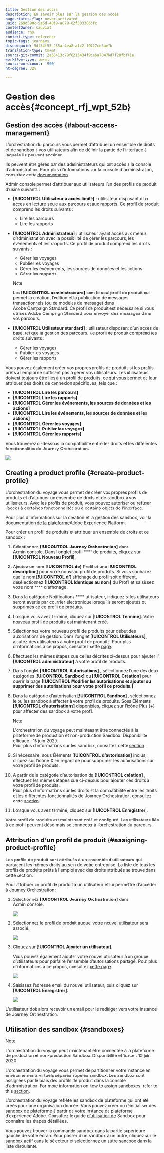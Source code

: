 ```yaml
---
title: Gestion des accès
description: En savoir plus sur la gestion des accès
page-status-flag: never-activated
uuid: 269d590c-5a6d-40b9-a879-02f5033863fc
contentOwner: sauviat
audience: rns
content-type: reference
topic-tags: journeys
discoiquuid: 5df34f55-135a-4ea8-afc2-f9427ce5ae7b
translation-type: tm+mt
source-git-commit: 2a53413c79f0213434f9ca6a7847bd7f20fbf41e
workflow-type: tm+mt
source-wordcount: '900'
ht-degree: 32%

---
```



# Gestion des accès{#concept_rfj_wpt_52b}

## Gestion des accès {#about-access-management}

L’orchestration du parcours vous permet d’attribuer un ensemble de droits et de sandbox à vos utilisateurs afin de définir la partie de l’interface à laquelle ils peuvent accéder.

Ils peuvent être gérés par des administrateurs qui ont accès à la console d’administration. Pour plus d&#39;informations sur la console d&#39;administration, consultez cette [documentation](https://helpx.adobe.com/fr/enterprise/managing/user-guide.html).

Admin console permet d’attribuer aux utilisateurs l’un des profils de produit d’usine suivants :

* **[!UICONTROL Utilisateur à accès limité]** : utilisateur disposant d’un accès en lecture seule aux parcours et aux rapports. Ce profil de produit comprend les droits suivants :
   * Lire les parcours
   * Lire les rapports

* **[!UICONTROL Administrateur]** : utilisateur ayant accès aux menus d’administration avec la possibilité de gérer les parcours, les événements et les rapports. Ce profil de produit comprend les droits suivants :
   * Gérer les voyages
   * Publier les voyages
   * Gérer les événements, les sources de données et les actions
   * Gérer les rapports
   >[!NOTE]
   >
   >Les **[!UICONTROL administrateurs]** sont le seul profil de produit qui permet la création, l’édition et la publication de messages transactionnels (ou de modèles de message) dans Adobe Campaign Standard. Ce profil de produit est nécessaire si vous utilisez Adobe Campaign Standard pour envoyer des messages dans vos parcours.

* **[!UICONTROL Utilisateur standard]** : utilisateur disposant d’un accès de base, tel que la gestion des parcours. Ce profil de produit comprend les droits suivants :
   * Gérer les voyages
   * Publier les voyages
   * Gérer les rapports

Vous pouvez également créer vos propres profils de produits si les profils prêts à l’emploi ne suffisent pas à gérer vos utilisateurs.
Les utilisateurs doivent toujours être liés à un profil de produits, ce qui vous permet de leur attribuer des droits de connexion spécifiques, tels que :

* **[!UICONTROL Lire les parcours]**
* **[!UICONTROL Lire les rapports]**
* **[!UICONTROL Gérer les événements, les sources de données et les actions]**
* **[!UICONTROL Lire les événements, les sources de données et les actions]**
* **[!UICONTROL Gérer les voyages]**
* **[!UICONTROL Publier les voyages]**
* **[!UICONTROL Gérer les rapports]**

Vous trouverez ci-dessous la compatibilité entre les droits et les différentes fonctionnalités de Journey Orchestration.

![](../assets/journey_permission.png)

## Creating a product profile {#create-product-profile}

L’orchestration du voyage vous permet de créer vos propres profils de produits et d’attribuer un ensemble de droits et de sandbox à vos utilisateurs. Avec les profils de produit, vous pouvez autoriser ou refuser l’accès à certaines fonctionnalités ou à certains objets de l’interface.

Pour plus d’informations sur la création et la gestion des sandbox, voir la documentation [de la plateforme](https://docs.adobe.com/content/help/en/experience-platform/sandbox/ui/user-guide.html)Adobe Experience Platform.

Pour créer un profil de produits et attribuer un ensemble de droits et de sandbox :

1. Sélectionnez **[!UICONTROL Journey Orchestration]** dans Admin console. Dans l’onglet profil **** de produits, cliquez sur **[!UICONTROL Nouveau Profil]**.

1. Ajoutez un nom **[!UICONTROL de]** Profil et une **[!UICONTROL description]** pour votre nouveau profil de produits. Si vous souhaitez que le nom **[!UICONTROL d’]** affichage du profil soit différent, désélectionnez **[!UICONTROL Identique au nom]** du Profil et saisissez votre nom **** d’affichage.

1. Dans la catégorie Notifications **** utilisateur, indiquez si les utilisateurs seront avertis par courrier électronique lorsqu’ils seront ajoutés ou supprimés de ce profil de produits.

1. Lorsque vous avez terminé, cliquez sur **[!UICONTROL Terminé]**. Votre nouveau profil de produits est maintenant créé.

1. Sélectionnez votre nouveau profil de produits pour début des autorisations de gestion. Dans l’onglet **[!UICONTROL Utilisateurs]** , ajoutez des utilisateurs à votre profil de produits. Pour plus d’informations à ce propos, consultez cette [page](../about/access-management.md#assigning-product-profile).

1. Effectuez les mêmes étapes que celles décrites ci-dessus pour ajouter l’ **[!UICONTROL administrateur]** à votre profil de produits.

1. Dans l’onglet **[!UICONTROL Autorisations]** , sélectionnez l’une des deux catégories **[!UICONTROL Sandbox]** ou **[!UICONTROL Création]** pour ouvrir la page **[!UICONTROL Modifier les autorisations et ajouter ou supprimer des autorisations pour votre profil de produits.]**

1. Dans la catégorie d’autorisation **[!UICONTROL Sandbox]** , sélectionnez le ou les sandbox à affecter à votre profil de produits. Sous Éléments **[!UICONTROL d’autorisations]** disponibles, cliquez sur l’icône Plus (+) pour affecter des sandbox à votre profil.

   >[!NOTE]
   >
   >L&#39;orchestration du voyage peut maintenant être connectée à la plateforme de production et non-production Sandbox. Disponibilité efficace : 15 juin 2020.
   <br>Pour plus d&#39;informations sur les sandbox, consultez cette [section](../about/access-management.md#sandboxes).

1. Si nécessaire, sous Éléments **[!UICONTROL d’autorisation]** inclus, cliquez sur l’icône X en regard de pour supprimer les autorisations sur votre profil de produits.

1. A partir de la catégorie d’autorisation de **[!UICONTROL création]** , effectuez les mêmes étapes que ci-dessus pour ajouter des droits à votre profil de produits.
   <br>Pour plus d&#39;informations sur les droits et la compatibilité entre les droits et les différentes fonctionnalités de Journey Orchestration, consultez cette [section](../about/access-management.md#about-access-management).

1. Lorsque vous avez terminé, cliquez sur **[!UICONTROL Enregistrer]**.

Votre profil de produits est maintenant créé et configuré. Les utilisateurs liés à ce profil peuvent désormais se connecter à l’orchestration du parcours.

## Attribution d’un profil de produit {#assigning-product-profile}

Les profils de produit sont attribués à un ensemble d’utilisateurs qui partagent les mêmes droits au sein de votre entreprise.
La liste de tous les profils de produits prêts à l&#39;emploi avec des droits attribués se trouve dans cette section.

Pour attribuer un profil de produit à un utilisateur et lui permettre d’accéder à Journey Orchestration :

1. Sélectionnez **[!UICONTROL Journey Orchestration]** dans Admin console.

   ![](../assets/user_management.png)

1. Sélectionnez le profil de produit auquel votre nouvel utilisateur sera associé.

   ![](../assets/user_management_2.png)

1. Cliquez sur **[!UICONTROL Ajouter un utilisateur]**.

   Vous pouvez également ajouter votre nouvel utilisateur à un groupe d’utilisateurs pour parfaire l’ensemble d’autorisations partagé. Pour plus d’informations à ce propos, consultez [cette page](https://helpx.adobe.com/fr/enterprise/using/user-groups.html).

   ![](../assets/user_management_3.png)

1. Saisissez l’adresse email du nouvel utilisateur, puis cliquez sur **[!UICONTROL Enregistrer]**.

   ![](../assets/user_management_4.png)

L’utilisateur doit alors recevoir un email pour le rediriger vers votre instance de Journey Orchestration.

## Utilisation des sandbox {#sandboxes}

>[!NOTE]
>
>L&#39;orchestration du voyage peut maintenant être connectée à la plateforme de production et non-production Sandbox. Disponibilité efficace : 15 juin 2020.

L&#39;orchestration du voyage vous permet de partitionner votre instance en environnements virtuels séparés appelés sandbox.
Les sandbox sont assignées par le biais des profils de produit dans la console d’administration. For more information on how to assign sandboxes, refer to this [section](../about/access-management.md#create-product-profile).

L’orchestration du voyage reflète les sandbox de plateforme qui ont été créés pour une organisation donnée.
Vous pouvez créer ou réinitialiser des sandbox de plateforme à partir de votre instance de plateforme d’expérience Adobe. Consultez le guide [d&#39;utilisation de](https://docs.adobe.com/content/help/en/experience-platform/sandbox/ui/user-guide.html) Sandbox pour connaître les étapes détaillées.

Vous pouvez trouver la commande sandbox dans la partie supérieure gauche de votre écran. Pour passer d’un sandbox à un autre, cliquez sur le sandbox actif dans le sélecteur et sélectionnez un autre sandbox dans la liste déroulante.